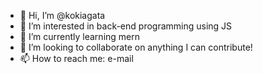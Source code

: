 - 👋 Hi, I’m @kokiagata
- 👀 I’m interested in back-end programming using JS
- 🌱 I’m currently learning mern
- 💞️ I’m looking to collaborate on anything I can contribute!
- 📫 How to reach me: e-mail

<!---
kokiagata/kokiagata is a ✨ special ✨ repository because its `README.md` (this file) appears on your GitHub profile.
You can click the Preview link to take a look at your changes.
--->
